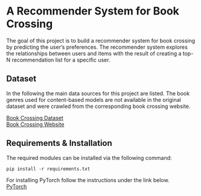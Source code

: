 # A Recommender System for Book Crossing

The goal of this project is to build a recommender system for book crossing by predicting the user’s preferences. The recommender system explores the relationships between users and items with the result of creating a top-N recommendation list for a specific user. 


## Dataset

In the following the main data sources for this project are listed. The book genres used for content-based models are not available in the original dataset and were crawled from the corresponding book crossing website.

[Book Crossing Dataset](http://www2.informatik.uni-freiburg.de/~cziegler/BX/)<br>
[Book Crossing Website](http://www.bookcrossing.com)


## Requirements & Installation

The required modules can be installed via the following command:

```pip install -r requirements.txt```

For installing PyTorch follow the instructions under the link below.<br>
[PyTorch](https://pytorch.org/get-started/locally/)
